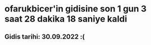 # ofarukbicer'in gidisine son 1 gun 3 saat 28 dakika 18 saniye kaldi

## Gidis tarihi: 30.09.2022 :(